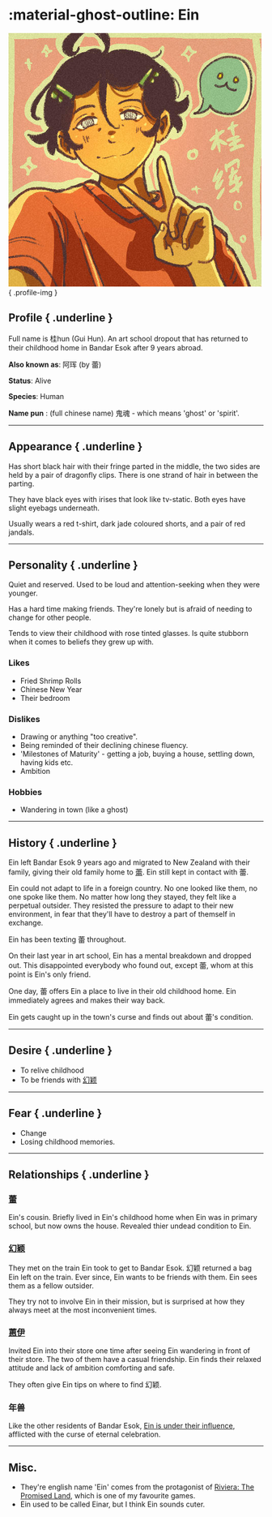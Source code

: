 :material-ghost-outline: Ein
========================

![30-11-2024-selfie](../../../media/30-11-2024-selfie.jpg){ .profile-img }

## Profile { .underline }

Full name is 桂hun (Gui Hun). An art school dropout that has returned to their childhood home in Bandar Esok after 9 years abroad. 

**Also known as**: 阿珲 (by 蕾)

**Status**: Alive

**Species**: Human

**Name pun** : (full chinese name) 鬼魂 - which means 'ghost' or 'spirit'. 

---

## Appearance { .underline }

Has short black hair with their fringe parted in the middle, the two sides are held by a pair of dragonfly clips. There is one strand of hair in between the parting. 

They have black eyes with irises that look like tv-static. Both eyes have slight eyebags underneath.

Usually wears a red t-shirt, dark jade coloured shorts, and a pair of red jandals.

---

## Personality { .underline }

Quiet and reserved. Used to be loud and attention-seeking when they were younger.

Has a hard time making friends. They're lonely but is afraid of needing to change for other people.

Tends to view their childhood with rose tinted glasses. Is quite stubborn when it comes to beliefs they grew up with.

### Likes

- Fried Shrimp Rolls
- Chinese New Year
- Their bedroom

### Dislikes

- Drawing or anything "too creative".
- Being reminded of their declining chinese fluency.
- 'Milestones of Maturity' - getting a job, buying a house, settling down, having kids etc.
- Ambition

### Hobbies

- Wandering in town (like a ghost)

---

## History { .underline }

Ein left Bandar Esok 9 years ago and migrated to New Zealand with their family, giving their old family home to [蕾](1lei.md). Ein still kept in contact with 蕾.

Ein could not adapt to life in a foreign country. No one looked like them, no one spoke like them. No matter how long they stayed, they felt like a perpetual outsider. They resisted the pressure to adapt to their new environment, in fear that they'll have to destroy a part of themself in exchange.

Ein has been texting 蕾 throughout.

On their last year in art school, Ein has a mental breakdown and dropped out. This disappointed everybody who found out, except 蕾, whom at this point is Ein's only friend.

One day, 蕾 offers Ein a place to live in their old childhood home. Ein immediately agrees and makes their way back.

Ein gets caught up in the town's curse and finds out about 蕾's condition.


---

## Desire { .underline }

- To relive childhood
- To be friends with [幻颖](1huan-ying.md)

---

## Fear { .underline }

- Change
- Losing childhood memories.

---

## Relationships { .underline }

### [蕾](1lei.md)

Ein's cousin. Briefly lived in Ein's childhood home when Ein was in primary school, but now owns the house. Revealed thier undead condition to Ein.

### [幻颖](1huan-ying.md)

They met on the train Ein took to get to Bandar Esok. 幻颖 returned a bag Ein left on the train. Ever since, Ein wants to be friends with them. Ein sees them as a fellow outsider.

They try not to involve Ein in their mission, but is surprised at how they always meet at the most inconvenient times.

### [蕙伊](1hui-yi.md)

Invited Ein into their store one time after seeing Ein wandering in front of their store. The two of them have a casual friendship. Ein finds their relaxed attitude and lack of ambition comforting and safe. 

They often give Ein tips on where to find 幻颖.

### 年兽    

Like the other residents of Bandar Esok, [Ein is under their influence](../Snippets/restoran-laut-brainstorm.md#The%20story), afflicted with the curse of eternal celebration.

---

## Misc.

- They're english name 'Ein' comes from the protagonist of [Riviera: The Promised Land](https://en.wikipedia.org/wiki/Riviera:_The_Promised_Land), which is one of my favourite games. 
- Ein used to be called Einar, but I think Ein sounds cuter.




